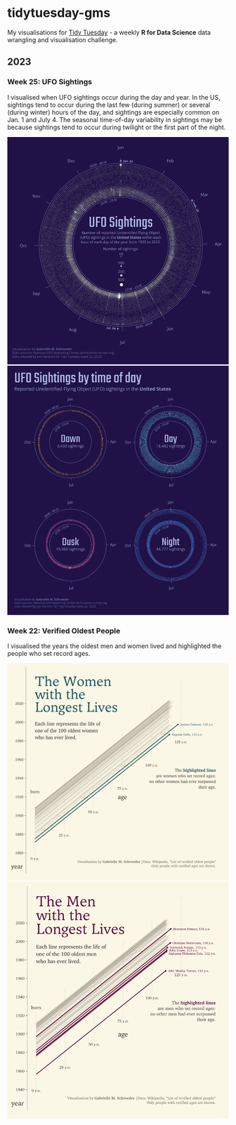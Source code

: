 # tidytuesday-gms
My visualisations for [Tidy Tuesday](https://github.com/rfordatascience/tidytuesday) - a weekly **R for Data Science** data wrangling and visualisation challenge.

## 2023

### Week 25: UFO Sightings

I visualised when UFO sightings occur during the day and year. In the US, sightings tend to occur during the last few (during summer) or several (during winter) hours of the day, and sightings are especially common on Jan. 1 and July 4. The seasonal time-of-day variability in sightings may be because sightings tend to occur during twilight or the first part of the night. 

<img src = 'plots/2023_wk25_ufos_US.png' width = 850>

<img src = 'plots/2023_wk25_ufos_US_by_part.png?' width = 850>


### Week 22: Verified Oldest People

I visualised the years the oldest men and women lived and highlighted the people who set record ages.

<img src='plots/2023_wk22_female_age.png?' width = 750 alt = "Visualisation of the lives of the 100 verified oldest women who have ever lived. The dates each woman lived are plotted versus their ages on each date, creating 100 diagonal lines representing the 100 lives. The lines of the two women who set record ages (at the time of their death) are highlighted in blue. The oldest women who ever lived is Jeanne Calment, who died in 1997 at 122 years old.">

<img src='plots/2023_wk22_male_age.png?' width = 750 alt = "Visualisation of the lives of the 100 verified oldest men who have ever lived. The dates each man lived are plotted versus their ages on each date, creating 100 diagonal lines representing the 100 lives. The lines of the six men who set record ages (at the time of their death) are highlighted in purple. The oldest man who ever lived is Jiroemon Kimura, who died in 2013 at 116 years old.">
